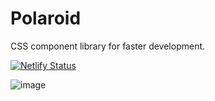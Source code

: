 # Polaroid
CSS component library for faster development.

[![Netlify Status](https://api.netlify.com/api/v1/badges/17b53658-ec99-4ef9-843a-756f93ccf7c1/deploy-status)](https://app.netlify.com/sites/polaroid7/deploys)

![image](https://user-images.githubusercontent.com/61556757/151702795-c5dc727b-644a-4d1a-9152-1e82354b19f9.png)
